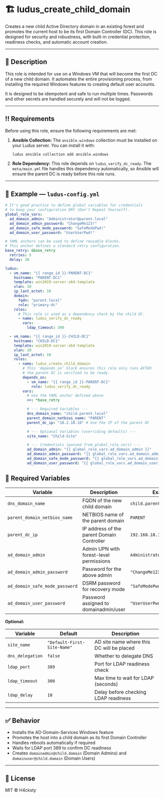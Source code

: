 # 🏗️ ludus_create_child_domain

Creates a new child Active Directory domain in an existing forest and promotes the current host to be its first Domain Controller (DC). This role is designed for security and robustness, with built-in credential protection, readiness checks, and automatic account creation.

---

## 🧠 Description

This role is intended for use on a Windows VM that will become the first DC of a new child domain. It automates the entire provisioning process, from installing the required Windows features to creating default user accounts.

It is designed to be idempotent and safe to run multiple times. Passwords and other secrets are handled securely and will not be logged.

---

## ‼️ Requirements

Before using this role, ensure the following requirements are met:

1.  **Ansible Collection:** The `ansible.windows` collection must be installed on your Ludus server. You can install it with:
    ```bash
    ludus ansible collection add ansible.windows
    ```

2.  **Role Dependency:** This role depends on `ludus_verify_dc_ready`. The `meta/main.yml` file handles this dependency automatically, so Ansible will ensure the parent DC is ready before this role runs.

---

## 📌 Example — `ludus-config.yml`

```yaml
# It's good practice to define global variables for credentials
# to keep your configuration DRY (Don't Repeat Yourself).
global_role_vars:
  ad_domain_admin: "Administrator@parent.local"
  ad_domain_admin_password: "ChangeMe123!"
  ad_domain_safe_mode_password: "SafeModePwd!"
  ad_domain_user_password: "UserUserPwd!"

# YAML anchors can be used to define reusable blocks.
# This anchor defines a standard retry configuration.
base_retry: &base_retry
  retries: 5
  delay: 30

ludus:
  - vm_name: "{{ range_id }}-PARENT-DC1"
    hostname: "PARENT-DC1"
    template: win2019-server-x64-template
    vlan: 10
    ip_last_octet: 10
    domain:
      fqdn: "parent.local"
      role: "primary-dc"
    roles:
      # This role is used as a dependency check by the child DC.
      - name: ludus_verify_dc_ready
        vars:
          ldap_timeout: 300

  - vm_name: "{{ range_id }}-CHILD-DC1"
    hostname: "CHILD-DC1"
    template: win2019-server-x64-template
    vlan: 20
    ip_last_octet: 10
    roles:
      - name: ludus_create_child_domain
        # This 'depends_on' block ensures this role only runs AFTER
        # the parent DC is verified to be ready.
        depends_on:
          - vm_name: "{{ range_id }}-PARENT-DC1"
            role: ludus_verify_dc_ready
        vars:
          # Use the YAML anchor defined above
          <<: *base_retry

          # --- Required Variables ---
          dns_domain_name: "child.parent.local"
          parent_domain_netbios_name: "PARENT"
          parent_dc_ip: "10.2.10.10" # Use the IP of the parent DC

          # --- Optional Variables (overriding defaults) ---
          site_name: "Child-Site"

          # --- Credentials (passed from global_role_vars) ---
          ad_domain_admin: "{{ global_role_vars.ad_domain_admin }}"
          ad_domain_admin_password: "{{ global_role_vars.ad_domain_admin_password }}"
          ad_domain_safe_mode_password: "{{ global_role_vars.ad_domain_safe_mode_password }}"
          ad_domain_user_password: "{{ global_role_vars.ad_domain_user_password }}"
```
## 🔧 Required Variables

| Variable                      | Description                                | Example                        |
|-------------------------------|--------------------------------------------|--------------------------------|
| `dns_domain_name`             | FQDN of the new child domain               | `child.parent.local`           |
| `parent_domain_netbios_name` | NETBIOS name of the parent domain          | `PARENT`                       |
| `parent_dc_ip`               | IP address of the parent Domain Controller | `192.168.10.10`                |
| `ad_domain_admin`            | Admin UPN with forest-level permissions    | `Administrator@parent.local`   |
| `ad_domain_admin_password`   | Password for the above admin               | `"ChangeMe123!"`               |
| `ad_domain_safe_mode_password` | DSRM password for recovery mode          | `"SafeModePwd!"`               |
| `ad_domain_user_password`    | Password assigned to domainadmin/user      | `"UserUserPwd!"`               |

**Optional:**

| Variable         | Default                     | Description                              |
|------------------|-----------------------------|------------------------------------------|
| `site_name`      | `"Default-First-Site-Name"` | AD site name where this DC will be placed |
| `dns_delegation` | `false`                     | Whether to delegate DNS                  |
| `ldap_port`      | `389`                       | Port for LDAP readiness check            |
| `ldap_timeout`   | `300`                       | Max time to wait for LDAP (seconds)      |
| `ldap_delay`     | `10`                        | Delay before checking LDAP readiness     |

---

## ✅ Behavior

- Installs the AD-Domain-Services Windows feature  
- Promotes the host into a child domain as its first Domain Controller  
- Handles reboots automatically if required  
- Waits for LDAP port 389 to confirm DC readiness  
- Creates `domainadmin@child.domain` (Domain Admins) and `domainuser@child.domain` (Domain Users)

---

## 📎 License

MIT © H4cksty
